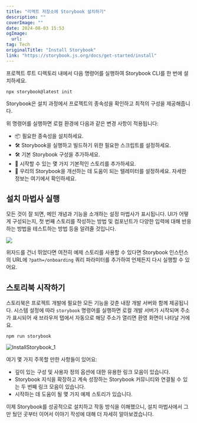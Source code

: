 ```yaml
---
title: "리액트 저장소에 Storybook 설치하기"
description: ""
coverImage: ""
date: 2024-08-03 15:53
ogImage: 
  url: 
tag: Tech
originalTitle: "Install Storybook"
link: "https://storybook.js.org/docs/get-started/install"
---
```




프로젝트 루트 디렉토리 내에서 다음 명령어를 실행하여 Storybook CLI를 한 번에 설치하세요.

```npm
npx storybook@latest init
```

Storybook은 설치 과정에서 프로젝트의 종속성을 확인하고 최적의 구성을 제공해줍니다.

위 명령어를 실행하면 로컬 환경에 다음과 같은 변경 사항이 적용됩니다:

- 📦 필요한 종속성을 설치하세요.
- 🛠 Storybook을 실행하고 빌드하기 위한 필요한 스크립트를 설정하세요.
- 🛠 기본 Storybook 구성을 추가하세요.
- 📝 시작할 수 있는 몇 가지 기본적인 스토리를 추가하세요.
- 📡 우리의 Storybook을 개선하는 데 도움이 되는 텔레미터를 설정하세요. 자세한 정보는 여기에서 확인하세요.

## 설치 마법사 실행

모든 것이 잘 되면, 메인 개념과 기능을 소개하는 설정 마법사가 표시됩니다. UI가 어떻게 구성되는지, 첫 번째 스토리를 작성하는 방법 및 컴포넌트가 다양한 입력에 대해 반응하는 방법을 테스트하는 방법 등을 알려줄 것입니다.

<img src="/assets/img/InstallStorybook_0.png" />

위자드를 건너 뛰었다면 여전히 예제 스토리를 사용할 수 있다면 Storybook 인스턴스의 URL에 `?path=/onboarding` 쿼리 파라미터를 추가하여 언제든지 다시 실행할 수 있어요.

## 스토리북 시작하기

스토리북은 프로젝트 개발에 필요한 모든 기능을 갖춘 내장 개발 서버와 함께 제공됩니다. 시스템 설정에 따라 `storybook` 명령어를 실행하면 로컬 개발 서버가 시작되며 주소가 표시되어 새 브라우저 탭에서 자동으로 해당 주소가 열리면 환영 화면이 나타날 거에요.

```npm
npm run storybook
```

![InstallStorybook_1](/assets/img/InstallStorybook_1.png)

여기 몇 가지 주목할 만한 사항들이 있어요:

- 깊이 있는 구성 및 사용자 정의 옵션에 대한 유용한 링크 모음이 있습니다.
- Storybook 지식을 확장하고 계속 성장하는 Storybook 커뮤니티와 연결될 수 있는 두 번째 링크 모음이 있습니다.
- 시작하는 데 도움이 될 몇 가지 예제 스토리가 있습니다.

이제 Storybook를 성공적으로 설치하고 작동 방식을 이해했으니, 설치 마법사에서 그만 뒀던 곳부터 이어서 이야기 작성에 대해 더 자세히 알아보겠습니다.

